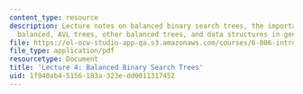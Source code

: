 ```yaml
---
content_type: resource
description: Lecture notes on balanced binary search trees, the importance of being
  balanced, AVL trees, other balanced trees, and data structures in general.
file: https://ol-ocw-studio-app-qa.s3.amazonaws.com/courses/6-006-introduction-to-algorithms-spring-2008/1f940ab45156183a323edd0011317452_lec4.pdf
file_type: application/pdf
resourcetype: Document
title: 'Lecture 4: Balanced Binary Search Trees'
uid: 1f940ab4-5156-183a-323e-dd0011317452
---
```

